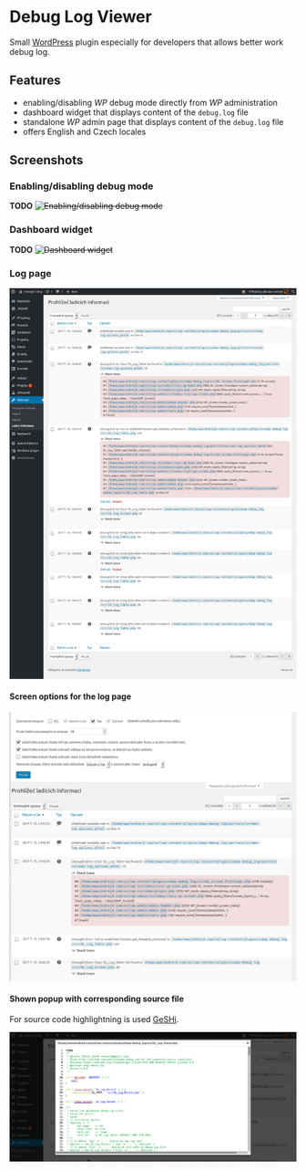 # Debug Log Viewer

Small [WordPress][1] plugin especially for developers that allows better work debug log.

## Features

* enabling/disabling _WP_ debug mode directly from _WP_ administration
* dashboard widget that displays content of the `debug.log` file
* standalone _WP_ admin page that displays content of the `debug.log` file
* offers English and Czech locales

## Screenshots

### Enabling/disabling debug mode

__TODO__ ~~![Enabling/disabling debug mode](screenshot-04.png "Enabling/disabling debug mode")~~

### Dashboard widget

__TODO__ ~~![Dashboard widget](screenshot-05.png "Dashboard widget")~~

### Log page

![Log page](screenshot-01.png "Log page")

#### Screen options for the log page

~~![Screen options](screenshot-02.png "Screen options for the log page")~~

#### Shown popup with corresponding source file

For source code highlightning is used [GeSHi][2].

~~![Popup with source file](screenshot-03.png "Popup with source file")~~


[1]: https://wordpress.org/plugins
[2]: http://qbnz.com/highlighter/
